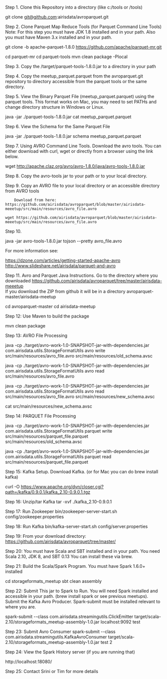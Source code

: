 Step 1.   Clone this Repository into a directory (like c:/tools or /tools)

  git clone git@github.com:airisdata/avroparquet.git

Step 2.  Clone Parquet Map Reduce Tools (for Parquet Command Line Tools)
Note:  For this step you must have JDK 1.8 installed and in your path.   Also you must have Maven 3.x installed and in your path.

  git clone -b apache-parquet-1.8.0 https://github.com/apache/parquet-mr.git

  cd parquet-mr
  cd parquet-tools
  mvn clean package -Plocal

Step 3.   Copy the /target/parquet-tools-1.8.0.jar to a directory in your path

Step 4.   Copy the meetup_parquet.parquet from the avroparquet.git repository to directory accessible from the parquet tools or the same directory.

Step 5.  View the Binary Parquet File (meetup_parquet.parquet) using the parquet tools.   This format works on Mac, you may need to set PATHs and change directory structure in Windows or Linux.

  java -jar ./parquet-tools-1.8.0.jar cat meetup_parquet.parquet

Step 6.  View the Schema for the Same Parquet File

  java -jar ./parquet-tools-1.8.0.jar schema meetup_parquet.parquet

Step 7.   Using AVRO Command Line Tools.   Download the avro tools.  You can either download with curl, wget or directly from a browser using the link below.

  wget http://apache.claz.org/avro/avro-1.8.0/java/avro-tools-1.8.0.jar

Step 8.  Copy the avro-tools jar to your path or to your local directory.

Step 9.  Copy an AVRO file to your local directory or an accessible directory from AVRO tools

        Download from here:  https://github.com/airisdata/avroparquet/blob/master/airisdata-meeetup/src/main/resources/avro_file.avro

    wget https://github.com/airisdata/avroparquet/blob/master/airisdata-meeetup/src/main/resources/avro_file.avro
    
Step 10.  

java -jar avro-tools-1.8.0.jar tojson --pretty avro_file.avro

For more information see:

  https://dzone.com/articles/getting-started-apache-avro
  http://www.slideshare.net/airisdata/parquet-and-avro
  
Step 11.  Avro and Parquet Java Instructions.  Go to the directory where you downloaded https://github.com/airisdata/avroparquet/tree/master/airisdata-meeetup    
If you download the ZIP from github it will be in a directory avroparquet-master/airisdata-meetup

  cd avroparquet-master
  cd airisdata-meetup
  
Step 12:  Use Maven to build the package

  mvn clean package

Step 13:  AVRO File Processing

java -cp ./target/avro-work-1.0-SNAPSHOT-jar-with-dependencies.jar com.airisdata.utils.StorageFormatUtils avro write src/main/resources/avro_file.avro src/main/resources/old_schema.avsc

java -cp ./target/avro-work-1.0-SNAPSHOT-jar-with-dependencies.jar com.airisdata.utils.StorageFormatUtils avro read src/main/resources/avro_file.avro

java -cp ./target/avro-work-1.0-SNAPSHOT-jar-with-dependencies.jar com.airisdata.utils.StorageFormatUtils avro read src/main/resources/avro_file.avro src/main/resources/new_schema.avsc

cat src/main/resources/new_schema.avsc

Step 14:   PARQUET File Processing

java -cp ./target/avro-work-1.0-SNAPSHOT-jar-with-dependencies.jar com.airisdata.utils.StorageFormatUtils parquet write src/main/resources/parquet_file.parquet src/main/resources/old_schema.avsc

java -cp ./target/avro-work-1.0-SNAPSHOT-jar-with-dependencies.jar com.airisdata.utils.StorageFormatUtils parquet read src/main/resources/parquet_file.parquet

Step 15:  Kafka Setup.  Download Kafka.  (or for Mac you can do brew install kafka)

  curl -O https://www.apache.org/dyn/closer.cgi?path=/kafka/0.9.0.1/kafka_2.10-0.9.0.1.tgz

Step 16:  Unzip/tar Kafka
tar -xvf ./kafka_2.10-0.9.0.1

Step 17:  Run Zookeeper
bin/zookeeper-server-start.sh config/zookeeper.properties

Step 18:  Run Kafka
bin/kafka-server-start.sh config/server.properties

Step 19:  From your download directory:
https://github.com/airisdata/avroparquet/tree/master/

Step 20:   You must have Scala and SBT installed and in your path.   You need Scala 2.10, JDK 8, and SBT 0.13
You can install these via brew.

Step 21:  Build the Scala/Spark Program.  You must have Spark 1.6.0+ installed

cd storageformats_meetup
sbt clean assembly

Step 22:  Submit This jar to Spark to Run.   You will need Spark installed and accessible in your path.   (brew install spark or see previous meetups).   Submit the Kafka Avro Producer.  Spark-submit must be installed relevant to where you are.

spark-submit --class com.airisdata.streamingutils.ClickEmitter target/scala-2.10/storageformats_meetup-assembly-1.0.jar localhost:9092 test

Step 23:  Submit Avro Consumer
spark-submit --class com.airisdata.streamingutils.KafkaAvroConsumer target/scala-2.10/storageformats_meetup-assembly-1.0.jar test 2

Step 24:   View the Spark History server (if you are running that)

http://localhost:18080/

Step 25:  Contact Srini or Tim for more details
